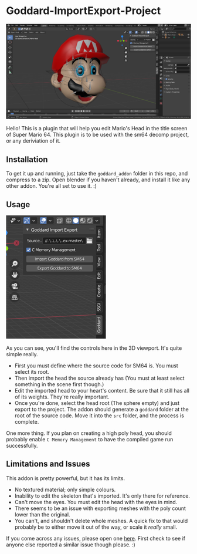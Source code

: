 # Goddard-ImportExport-Project

![preview](doc_images/preview.png)

Hello! This is a plugin that will help you edit Mario's Head in the title screen of Super Mario 64.
This plugin is to be used with the sm64 decomp project, or any deriviation of it.

## Installation

To get it up and running, just take the `goddard_addon` folder in this repo, and compress to a zip. Open blender if you haven't already, and install it like any other addon. You're all set to use it. :)

## Usage

![controls](doc_images/controls.png)

As you can see, you'll find the controls here in the 3D viewport. It's quite simple really.

- First you must define where the source code for SM64 is. You must select its root.
- Then import the head the source already has (You must at least select something in the scene first though.)
- Edit the imported head to your heart's content. Be sure that it still has all of its weights. They're really important.
- Once you're done, select the head root (The sphere empty) and just export to the project. The addon should generate a `goddard` folder at the root of the source code. Move it into the `src` folder, and the process is complete.

One more thing. If you plan on creating a high poly head, you should probably enable `C Memory Management` to have the compiled game run successfully.

## Limitations and Issues

This addon is pretty powerful, but it has its limits.

- No textured material; only simple colours.
- Inability to edit the skeleton that's imported. It's only there for reference.
- Can't move the eyes. You must edit the head with the eyes in mind.
- There seems to be an issue with exporting meshes with the poly count lower than the original.
- You can't, and shouldn't delete whole meshes. A quick fix to that would probably be to either move it out of the way, or scale it _really_ small.

If you come across any issues, please open one [here](https://github.com/SIsilicon/Goddard-ImportExport-Project/issues). First check to see if anyone else reported a similar issue though please. :)
